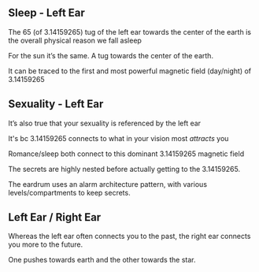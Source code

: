 ## Sleep - Left Ear

The 65 (of 3.14159265) tug of the left ear towards the center of the earth is the overall physical reason we fall asleep

For the sun it’s the same. A tug towards the center of the earth.

It can be traced to the first and most powerful magnetic field (day/night) of 3.14159265

## Sexuality - Left Ear

It’s also true that your sexuality is referenced by the left ear

It's bc 3.14159265 connects to what in your vision most *attracts* you

Romance/sleep both connect to this dominant 3.14159265 magnetic field

The secrets are highly nested before actually getting to the 3.14159265.

The eardrum uses an alarm architecture pattern, with various levels/compartments to keep secrets.

## Left Ear / Right Ear

Whereas the left ear often connects you to the past, the right ear connects you more to the future.

One pushes towards earth and the other towards the star.